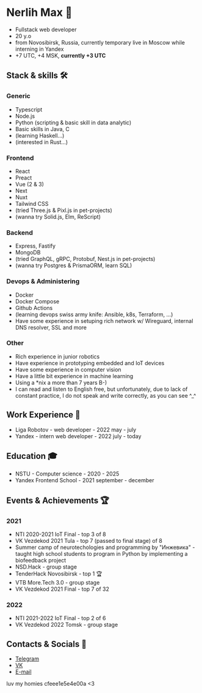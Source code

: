 # Nerlih Max 👋

- Fullstack web developer
- 20 y.o
- from Novosibirsk, Russia, currently temporary live in Moscow while interning in Yandex
- +7 UTC, +4 MSK, **currently +3 UTC**

## Stack & skills 🛠️

### Generic

- Typescript
- Node.js
- Python (scripting & basic skill in data analytic)
- Basic skills in Java, C
- (learning Haskell...)
- (interested in Rust...)

### Frontend

- React
- Preact
- Vue (2 & 3)
- Next
- Nuxt
- Tailwind CSS
- (tried Three.js & Pixl.js in pet-projects)
- (wanna try Solid.js, Elm, ReScript)

### Backend

- Express, Fastify
- MongoDB
- (tried GraphQL, gRPC, Protobuf, Nest.js in pet-projects)
- (wanna try Postgres & PrismaORM, learn SQL)

### Devops & Administering

- Docker
- Docker Compose
- Github Actions
- (learning devops swiss army knife: Ansible, k8s, Terraform, ...)
- Have some experience in setuping rich network w/ Wireguard, internal DNS resolver, SSL and more

### Other

- Rich experience in junior robotics
- Have experience in prototyping embedded and IoT devices
- Have some experience in computer vision
- Have a little bit experience in machine learning
- Using a *nix a more than 7 years B-)
- I can read and listen to English free, but unfortunately, due to lack of constant practice, I do not speak and write correctly, as you can see ^_^

## Work Experience 💼

- Liga Robotov - web developer - 2022 may - july
- Yandex - intern web developer - 2022 july - today

## Education 🎓

- NSTU - Computer science - 2020 - 2025
- Yandex Frontend School - 2021 september - december

## Events & Achievements 🏆

### 2021

- NTI 2020-2021 IoT Final - top 3 of 8
- VK Vezdekod 2021 Tula - top 7 (passed to final stage) of 8
- Summer camp of neurotechologies and programming by "Инжевика" - taught high school students to program in Python by implementing a biofeedback project
- NSD.Hack - group stage
- TenderHack Novosibirsk - top 1 🏆
- VTB More.Tech 3.0 - group stage
- VK Vezdekod 2021 Final - top 7 of 32

### 2022

- NTI 2021-2022 IoT Final - top 2 of 6
- VK Vezdekod 2022 Tomsk - group stage

## Contacts & Socials 📮

- [Telegram](https://t.me/nerlihmax)
- [VK](https://vk.com/nerlihmax)
- [E-mail](mailto://nerlihmax@yandex.ru)

luv my homies cfeee1e5e4e00a <3
